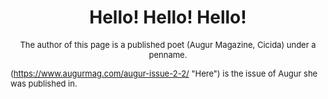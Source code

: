 # <center>Hello! Hello! Hello!</center> #

<font size="-1"><center>The author of this page is a published poet (Augur Magazine, Cicida) under a penname.</center>

(https://www.augurmag.com/augur-issue-2-2/ "Here") is the issue of Augur she was published in.
